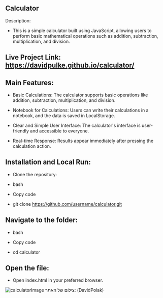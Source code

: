 ## Calculator
Description:


- This is a simple calculator built using JavaScript, allowing users to perform basic mathematical operations such as addition, subtraction, multiplication, and division.

## Live Project Link: https://davidpulke.github.io/calculator/

## Main Features:

- Basic Calculations: The calculator supports basic operations like addition, subtraction, multiplication, and division.

- Notebook for Calculations: Users can write their calculations in a notebook, and the data is saved in LocalStorage.

- Clear and Simple User Interface: The calculator's interface is user-friendly and accessible to everyone.

- Real-time Response: Results appear immediately after pressing the calculation action.

## Installation and Local Run:

- Clone the repository:

- bash

- Copy code

- git clone https://github.com/username/calculator.git

## Navigate to the folder:

- bash

- Copy code

- cd calculator

## Open the file:

- Open index.html in your preferred browser.

![calculatorImage](https://github.com/user-attachments/assets/5b9e3e51-c045-4c7f-b07c-b74f9a35571f)
צילום של האתר: (DavidPolak)
